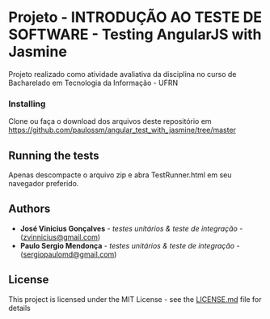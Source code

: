 # Projeto - INTRODUÇÃO AO TESTE DE SOFTWARE - Testing AngularJS with Jasmine

Projeto realizado como atividade avaliativa da disciplina no curso de Bacharelado em Tecnologia da Informação - UFRN

### Installing

Clone ou faça o download dos arquivos deste repositório em <a href="https://github.com/paulossm/angular_test_with_jasmine/tree/master">https://github.com/paulossm/angular_test_with_jasmine/tree/master</a>

## Running the tests

Apenas descompacte o arquivo zip e abra TestRunner.html em seu navegador preferido.

## Authors

* **José Vinicius Gonçalves** - *testes unitários & teste de integração* - (zvinnicius@gmail.com)
* **Paulo Sergio Mendonça** - *testes unitários & teste de integração* - (sergiopaulomd@gmail.com)

## License

This project is licensed under the MIT License - see the [LICENSE.md](LICENSE.md) file for details

